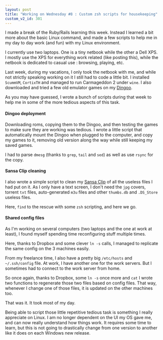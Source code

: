```yaml
---
layout: post
title: "Working on Wednesday #8 : Custom zsh scripts for housekeeping"
custom_v2_id: 301
---
```


<p>I made a break of the Ruby/Rails learning this week. Instead I learned a bit more about the basic Linux command, and made a few scripts to help me in my day to day work (and fun) with my Linux environment.</p>
<p>I currently use two laptops. One is a tiny netbook while the other a Dell XPS. I mostly use the XPS for everything work related (like posting this), while the netbook is dedicated to casual use : browsing, playing, etc.</p>
<p>Last week, during my vacations, I only took the netbook with me, and while not strictly speaking working on it I still had to code a little bit. I installed <code>ScummVM</code>, <code>CortixTH</code> and managed to run Carmageddon 2 under <code>wine</code>. I also downloaded and tried a few old emulator games on my <a href="http://en.wikipedia.org/wiki/Dingoo_A320" target="_blank">Dingoo</a>.</p>
<p>As you may have guessed, I wrote a bunch of scripts during that week to help me in some of the more tedious aspects of this task.</p>
<h4>Dingoo deployment</h4>
<p>Downloading roms, copying them to the Dingoo, and then testing the games to make sure they are working was tedious. I wrote a little script that automatically mount the Dingoo when plugged to the computer, and copy my games to it, removing old version along the way while still keeping my saved games.</p>
<p>I had to parse <code>dmesg</code> (thanks to <code>grep</code>, <code>tail</code> and <code>sed</code>) as well as use <code>rsync</code> for the copy.</p>
<h4>Sansa Clip cleaning</h4>
<p>I also wrote a simple script to clean my <a href="http://anythingbutipod.com/2009/08/sandisk-sansa-clip-plus-review/" target="_blank">Sansa Clip</a> of all the useless files I had put on it. As I only have a text screen, I don't need the <code>jpg</code> covers, torrent <code>txt</code> files, auto-generated <code>m3u</code> files and other <code>thumbs.db</code> and <code>.DS_Store</code> useless files.</p>
<p>Here, <code>find</code> to the rescue with some <code>zsh</code> scripting, and here we go.</p>
<h4>Shared config files</h4>
<p>As I'm working on several computers (two laptops and the one at work at least), I found myself spending time reconfiguring stuff multiple times.</p>
<p>Here, thanks to Dropbox and some clever <code>ln -s</code> calls, I managed to replicate the same config on the 3 machines easily.</p>
<p>From my freelance time, I also have a pretty big <code>/etc/hosts</code> and <code>~/.ssh/config</code> file. At work, I have another one for the work servers. But I sometimes had to connect to the work server from home.</p>
<p>So once again, thanks to Dropbox, some <code>ln -s</code> once more and <code>cat</code> I wrote two functions to regenerate those two files based on config files. That way, whenever I change one of those files, it is updated on the other machines too.</p>
<p>That was it. It took most of my day.</p>
<p>Being able to script those little repetitive tedious task is something I really appreciate on Linux. I am no longer dependent on the UI my OS gave me, and can now really understand how things work. It requires some time to learn, but this is not going to drastically change from one version to another like it does on each Windows new release.</p>
